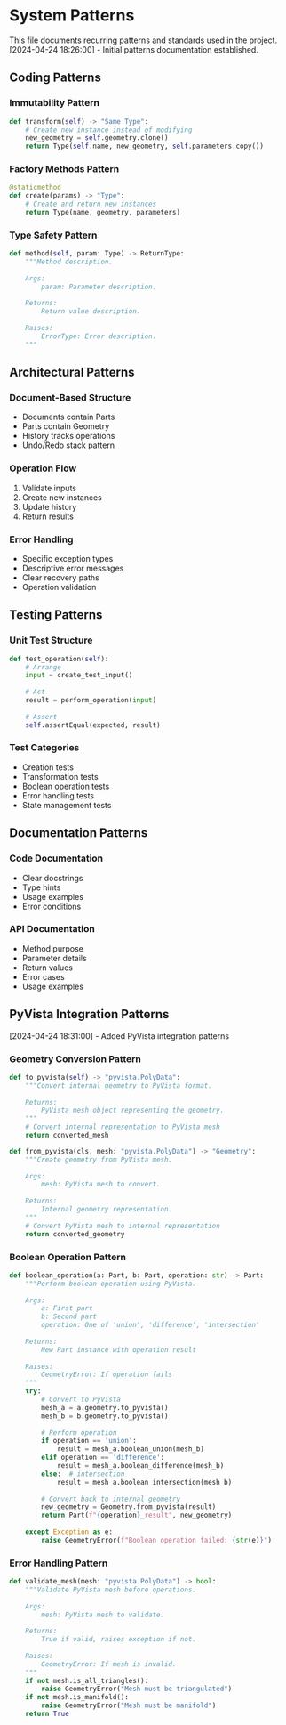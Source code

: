 # System Patterns

This file documents recurring patterns and standards used in the project.
[2024-04-24 18:26:00] - Initial patterns documentation established.

## Coding Patterns

### Immutability Pattern
```python
def transform(self) -> "Same Type":
    # Create new instance instead of modifying
    new_geometry = self.geometry.clone()
    return Type(self.name, new_geometry, self.parameters.copy())
```

### Factory Methods Pattern
```python
@staticmethod
def create(params) -> "Type":
    # Create and return new instances
    return Type(name, geometry, parameters)
```

### Type Safety Pattern
```python
def method(self, param: Type) -> ReturnType:
    """Method description.
    
    Args:
        param: Parameter description.
    
    Returns:
        Return value description.
        
    Raises:
        ErrorType: Error description.
    """
```

## Architectural Patterns

### Document-Based Structure
* Documents contain Parts
* Parts contain Geometry
* History tracks operations
* Undo/Redo stack pattern

### Operation Flow
1. Validate inputs
2. Create new instances
3. Update history
4. Return results

### Error Handling
* Specific exception types
* Descriptive error messages
* Clear recovery paths
* Operation validation

## Testing Patterns

### Unit Test Structure
```python
def test_operation(self):
    # Arrange
    input = create_test_input()
    
    # Act
    result = perform_operation(input)
    
    # Assert
    self.assertEqual(expected, result)
```

### Test Categories
* Creation tests
* Transformation tests
* Boolean operation tests
* Error handling tests
* State management tests

## Documentation Patterns

### Code Documentation
* Clear docstrings
* Type hints
* Usage examples
* Error conditions

### API Documentation
* Method purpose
* Parameter details
* Return values
* Error cases
* Usage examples

## PyVista Integration Patterns
[2024-04-24 18:31:00] - Added PyVista integration patterns

### Geometry Conversion Pattern
```python
def to_pyvista(self) -> "pyvista.PolyData":
    """Convert internal geometry to PyVista format.
    
    Returns:
        PyVista mesh object representing the geometry.
    """
    # Convert internal representation to PyVista mesh
    return converted_mesh

def from_pyvista(cls, mesh: "pyvista.PolyData") -> "Geometry":
    """Create geometry from PyVista mesh.
    
    Args:
        mesh: PyVista mesh to convert.
        
    Returns:
        Internal geometry representation.
    """
    # Convert PyVista mesh to internal representation
    return converted_geometry
```

### Boolean Operation Pattern
```python
def boolean_operation(a: Part, b: Part, operation: str) -> Part:
    """Perform boolean operation using PyVista.
    
    Args:
        a: First part
        b: Second part
        operation: One of 'union', 'difference', 'intersection'
        
    Returns:
        New Part instance with operation result
        
    Raises:
        GeometryError: If operation fails
    """
    try:
        # Convert to PyVista
        mesh_a = a.geometry.to_pyvista()
        mesh_b = b.geometry.to_pyvista()
        
        # Perform operation
        if operation == 'union':
            result = mesh_a.boolean_union(mesh_b)
        elif operation == 'difference':
            result = mesh_a.boolean_difference(mesh_b)
        else:  # intersection
            result = mesh_a.boolean_intersection(mesh_b)
            
        # Convert back to internal geometry
        new_geometry = Geometry.from_pyvista(result)
        return Part(f"{operation}_result", new_geometry)
        
    except Exception as e:
        raise GeometryError(f"Boolean operation failed: {str(e)}")
```

### Error Handling Pattern
```python
def validate_mesh(mesh: "pyvista.PolyData") -> bool:
    """Validate PyVista mesh before operations.
    
    Args:
        mesh: PyVista mesh to validate.
        
    Returns:
        True if valid, raises exception if not.
        
    Raises:
        GeometryError: If mesh is invalid.
    """
    if not mesh.is_all_triangles():
        raise GeometryError("Mesh must be triangulated")
    if not mesh.is_manifold():
        raise GeometryError("Mesh must be manifold")
    return True
```
